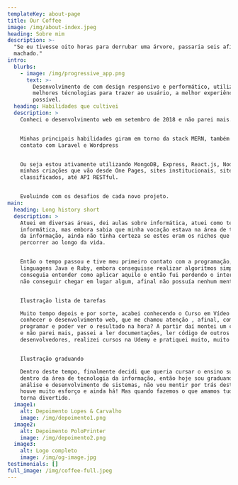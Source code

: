 ```yaml
---
templateKey: about-page
title: Our Coffee
image: /img/about-index.jpeg
heading: Sobre mim
description: >-
  "Se eu tivesse oito horas para derrubar uma árvore, passaria seis afiando meu
  machado."
intro:
  blurbs:
    - image: /img/progressive_app.png
      text: >-
        Desenvolvimento de com design responsivo e performático, utilizo das
        melhores técnologias para trazer ao usuário, a melhor experiência
        possível.
  heading: Habilidades que cultivei
  description: >
    Conheci o desenvolvimento web em setembro de 2018 e não parei mais.


    Minhas principais habilidades giram em torno da stack MERN, também tive
    contato com Laravel e Wordpress


    Ou seja estou ativamente utilizando MongoDB, Express, React.js, Node.js em
    minhas criações que vão desde One Pages, sites institucionais, sites de
    classificados, até API RESTful.


    Evoluindo com os desafios de cada novo projeto.
main:
  heading: Long history short
  description: >
    Atuei em diversas áreas, dei aulas sobre informática, atuei como técnico em
    informática, mas embora sabia que minha vocação estava na área de tecnologia
    da informação, ainda não tinha certeza se estes eram os nichos que queria
    percorrer ao longo da vida.


    Então o tempo passou e tive meu primeiro contato com a programação, com as
    linguagens Java e Ruby, embora conseguisse realizar algoritmos simples, não
    conseguia entender como aplicar aquilo e então fui perdendo o interesse por
    não conseguir chegar em lugar algum, afinal não possuía nenhum mentor.


    Ilustração lista de tarefas

    Muito tempo depois e por sorte, acabei conhecendo o Curso em Vídeo e pude
    conhecer o desenvolvimento web, que me chamou atenção , afinal, como assim
    programar e poder ver o resultado na hora? A partir daí montei um cronograma
    e não parei mais, passei a ler documentações, ler código de outros
    desenvolvedores, realizei cursos na Udemy e pratiquei muito, muito mesmo.


    Ilustração graduando

    Dentro deste tempo, finalmente decidi que queria cursar o ensino superior
    dentro da área de tecnologia da informação, então hoje sou graduando em
    análise e desenvolvimento de sistemas, não vou mentir por trás deste resumo
    houve muito esforço e ainda há! Mas quando fazemos o que amamos tudo isso se
    torna divertido.
  image1:
    alt: Depoimento Lopes & Carvalho
    image: /img/depoimento1.png
  image2:
    alt: Depoimento PoloPrinter
    image: /img/depoimento2.png
  image3:
    alt: Logo completo
    image: /img/og-image.jpg
testimonials: []
full_image: /img/coffee-full.jpeg
---
```


